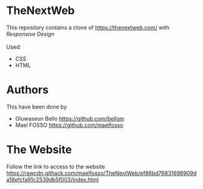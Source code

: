 # TheNextWeb
This repository contains a clone of https://thenextweb.com/ with *Responsive Design*
<br><br>
Used:
* CSS
* HTML

# Authors
This have been done by
* Oluwaseun Bello https://github.com/bellom
* Mael FOSSO https://github.com/maelfosso

# The Website
Follow the link to access to the website https://rawcdn.githack.com/maelfosso/TheNextWeb/ef86bd76831698909da18efcfa91c2539db5f003/index.html
